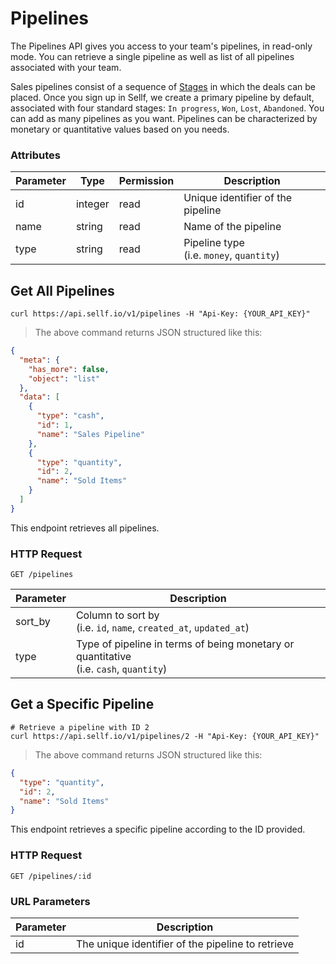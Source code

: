 # <a name="pipelines"></a>Pipelines

The Pipelines API gives you access to your team's pipelines, in read-only mode. You can retrieve a single pipeline as well as list of all pipelines associated with your team.

Sales pipelines consist of a sequence of [Stages](#stages) in which the deals can be placed. Once you sign up in Sellf, we create a primary pipeline by default, associated with four standard stages: `In progress`, `Won`, `Lost`, `Abandoned`. You can add as many pipelines as you want. Pipelines can be characterized by monetary or quantitative values based on you needs.

### Attributes

Parameter | Type | Permission | Description
--------- | ------- | ------- | -----------
id | integer | read | Unique identifier of the pipeline
name | string | read | Name of the pipeline
type | string | read | Pipeline type <br> (i.e. `money`, `quantity`)


## Get All Pipelines

```shell
curl https://api.sellf.io/v1/pipelines -H "Api-Key: {YOUR_API_KEY}"
```

> The above command returns JSON structured like this:

```json
{
  "meta": {
    "has_more": false,
    "object": "list"
  },
  "data": [
    {
      "type": "cash",
      "id": 1,
      "name": "Sales Pipeline"
    },
    {
      "type": "quantity",
      "id": 2,
      "name": "Sold Items"
    }
  ]
}
```

This endpoint retrieves all pipelines.

### HTTP Request

`GET /pipelines`

Parameter | Description
--------- | -----------
sort_by | Column to sort by <br> (i.e. `id`, `name`, `created_at`, `updated_at`)
type | Type of pipeline in terms of being monetary or quantitative <br> (i.e. `cash`, `quantity`)




## Get a Specific Pipeline

```shell
# Retrieve a pipeline with ID 2
curl https://api.sellf.io/v1/pipelines/2 -H "Api-Key: {YOUR_API_KEY}"
```

> The above command returns JSON structured like this:

```json
{
  "type": "quantity",
  "id": 2,
  "name": "Sold Items"
}
```

This endpoint retrieves a specific pipeline according to the ID provided.

### HTTP Request

`GET /pipelines/:id`

### URL Parameters

Parameter | Description
--------- | -----------
id | The unique identifier of the pipeline to retrieve
